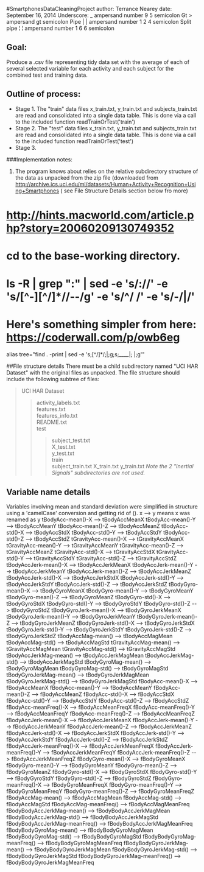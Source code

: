 #SmartphonesDataCleaningProject
author: Terrance Nearey
date: September 16, 2014
Underscore: &#95; ampersand number 9 5 semicolon
Gt &gt; ampersand gt semicolon
Pipe | &#124; ampersand number 1 2 4 semicolon
Split pipe  ¦ &#166; ampersand number 1 6 6 semicolon

## Goal:  
Produce a .csv file representing tidy data set with the average of each of several selected variable for each activity and each subject for the combined test and training data.  
## Outline of process:
* Stage 1. The "train" data files x\_train.txt, y\_train.txt and subjects\_train.txt are read and consolidated into a single data table. This is done via a call to the included function readTrainOrTest('train')  
* Stage 2. The "test" data files x\_train.txt, y\_train.txt and subjects\_train.txt are read and consolidated into a single data table. This is done via a call to the included function readTrainOrTest('test')  
* Stage 3.

###Implementation notes:
1)  The program knows about relies on the relative subdirectory
     structure of the data as unpacked from the zip file (downloaded from
     http://archive.ics.uci.edu/ml/datasets/Human+Activity+Recognition+Using+Smartphones
( see File Structure Details section below fro more)

   # http://hints.macworld.com/article.php?story=20060209130749352
   # cd to the base-working directory.
   # ls -R | grep ":" | sed -e 's/://' -e 's/[^-][^\/]*\//--/g' -e 's/^/   /' -e 's/-/|/'
   # Here's something simpler from here: https://coderwall.com/p/owb6eg
   alias tree="find . -print | sed -e 's;[^/]*/;|;g;s;____|; |;g'"


##File structure details
  There must be a child subdirectory named  "UCI HAR Dataset" with the original files as         unpacked. The file structure should include the following subtree of files:  
  > UCI HAR Dataset  
  >  > activity_labels.txt  
  >  > features.txt  
  >  > features_info.txt  
  >  > README.txt  
  >  > test  
  >  >  > subject_test.txt  
  >  >  > X_test.txt  
  >  >  > y_test.txt  
  > > train  
  >  >  > subject_train.txt
  >  >  > X_train.txt
  >  >  > y_train.txt
   _Note the 2 "Inertial Signals" subdirectories are not used._


## Variable name details
Variables involving mean and standard deviation were simplified in structure
using a 'camelCase' conversion and getting rid of ().
x --> y means x was renamed as y
tBodyAcc-mean()-X  -->  tBodyAccMeanX 
tBodyAcc-mean()-Y  -->  tBodyAccMeanY 
tBodyAcc-mean()-Z  -->  tBodyAccMeanZ 
tBodyAcc-std()-X  -->  tBodyAccStdX 
tBodyAcc-std()-Y  -->  tBodyAccStdY 
tBodyAcc-std()-Z  -->  tBodyAccStdZ 
tGravityAcc-mean()-X  -->  tGravityAccMeanX 
tGravityAcc-mean()-Y  -->  tGravityAccMeanY 
tGravityAcc-mean()-Z  -->  tGravityAccMeanZ 
tGravityAcc-std()-X  -->  tGravityAccStdX 
tGravityAcc-std()-Y  -->  tGravityAccStdY 
tGravityAcc-std()-Z  -->  tGravityAccStdZ 
tBodyAccJerk-mean()-X  -->  tBodyAccJerkMeanX 
tBodyAccJerk-mean()-Y  -->  tBodyAccJerkMeanY 
tBodyAccJerk-mean()-Z  -->  tBodyAccJerkMeanZ 
tBodyAccJerk-std()-X  -->  tBodyAccJerkStdX 
tBodyAccJerk-std()-Y  -->  tBodyAccJerkStdY 
tBodyAccJerk-std()-Z  -->  tBodyAccJerkStdZ 
tBodyGyro-mean()-X  -->  tBodyGyroMeanX 
tBodyGyro-mean()-Y  -->  tBodyGyroMeanY 
tBodyGyro-mean()-Z  -->  tBodyGyroMeanZ 
tBodyGyro-std()-X  -->  tBodyGyroStdX 
tBodyGyro-std()-Y  -->  tBodyGyroStdY 
tBodyGyro-std()-Z  -->  tBodyGyroStdZ 
tBodyGyroJerk-mean()-X  -->  tBodyGyroJerkMeanX 
tBodyGyroJerk-mean()-Y  -->  tBodyGyroJerkMeanY 
tBodyGyroJerk-mean()-Z  -->  tBodyGyroJerkMeanZ 
tBodyGyroJerk-std()-X  -->  tBodyGyroJerkStdX 
tBodyGyroJerk-std()-Y  -->  tBodyGyroJerkStdY 
tBodyGyroJerk-std()-Z  -->  tBodyGyroJerkStdZ 
tBodyAccMag-mean()  -->  tBodyAccMagMean 
tBodyAccMag-std()  -->  tBodyAccMagStd 
tGravityAccMag-mean()  -->  tGravityAccMagMean 
tGravityAccMag-std()  -->  tGravityAccMagStd 
tBodyAccJerkMag-mean()  -->  tBodyAccJerkMagMean 
tBodyAccJerkMag-std()  -->  tBodyAccJerkMagStd 
tBodyGyroMag-mean()  -->  tBodyGyroMagMean 
tBodyGyroMag-std()  -->  tBodyGyroMagStd 
tBodyGyroJerkMag-mean()  -->  tBodyGyroJerkMagMean 
tBodyGyroJerkMag-std()  -->  tBodyGyroJerkMagStd 
fBodyAcc-mean()-X  -->  fBodyAccMeanX 
fBodyAcc-mean()-Y  -->  fBodyAccMeanY 
fBodyAcc-mean()-Z  -->  fBodyAccMeanZ 
fBodyAcc-std()-X  -->  fBodyAccStdX 
fBodyAcc-std()-Y  -->  fBodyAccStdY 
fBodyAcc-std()-Z  -->  fBodyAccStdZ 
fBodyAcc-meanFreq()-X  -->  fBodyAccMeanFreqX 
fBodyAcc-meanFreq()-Y  -->  fBodyAccMeanFreqY 
fBodyAcc-meanFreq()-Z  -->  fBodyAccMeanFreqZ 
fBodyAccJerk-mean()-X  -->  fBodyAccJerkMeanX 
fBodyAccJerk-mean()-Y  -->  fBodyAccJerkMeanY 
fBodyAccJerk-mean()-Z  -->  fBodyAccJerkMeanZ 
fBodyAccJerk-std()-X  -->  fBodyAccJerkStdX 
fBodyAccJerk-std()-Y  -->  fBodyAccJerkStdY 
fBodyAccJerk-std()-Z  -->  fBodyAccJerkStdZ 
fBodyAccJerk-meanFreq()-X  -->  fBodyAccJerkMeanFreqX 
fBodyAccJerk-meanFreq()-Y  -->  fBodyAccJerkMeanFreqY 
fBodyAccJerk-meanFreq()-Z  -->  fBodyAccJerkMeanFreqZ 
fBodyGyro-mean()-X  -->  fBodyGyroMeanX 
fBodyGyro-mean()-Y  -->  fBodyGyroMeanY 
fBodyGyro-mean()-Z  -->  fBodyGyroMeanZ 
fBodyGyro-std()-X  -->  fBodyGyroStdX 
fBodyGyro-std()-Y  -->  fBodyGyroStdY 
fBodyGyro-std()-Z  -->  fBodyGyroStdZ 
fBodyGyro-meanFreq()-X  -->  fBodyGyroMeanFreqX 
fBodyGyro-meanFreq()-Y  -->  fBodyGyroMeanFreqY 
fBodyGyro-meanFreq()-Z  -->  fBodyGyroMeanFreqZ 
fBodyAccMag-mean()  -->  fBodyAccMagMean 
fBodyAccMag-std()  -->  fBodyAccMagStd 
fBodyAccMag-meanFreq()  -->  fBodyAccMagMeanFreq 
fBodyBodyAccJerkMag-mean()  -->  fBodyBodyAccJerkMagMean 
fBodyBodyAccJerkMag-std()  -->  fBodyBodyAccJerkMagStd 
fBodyBodyAccJerkMag-meanFreq()  -->  fBodyBodyAccJerkMagMeanFreq 
fBodyBodyGyroMag-mean()  -->  fBodyBodyGyroMagMean 
fBodyBodyGyroMag-std()  -->  fBodyBodyGyroMagStd 
fBodyBodyGyroMag-meanFreq()  -->  fBodyBodyGyroMagMeanFreq 
fBodyBodyGyroJerkMag-mean()  -->  fBodyBodyGyroJerkMagMean 
fBodyBodyGyroJerkMag-std()  -->  fBodyBodyGyroJerkMagStd 
fBodyBodyGyroJerkMag-meanFreq()  -->  fBodyBodyGyroJerkMagMeanFreq 